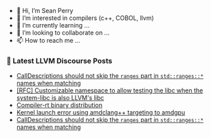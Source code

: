 - 👋 Hi, I’m Sean Perry
- 👀 I’m interested in compilers (c++, COBOL, llvm)
- 🌱 I’m currently learning ...
- 💞️ I’m looking to collaborate on ...
- 📫 How to reach me ...

<!---
s66perry/s66perry is a ✨ special ✨ repository because its `README.md` (this file) appears on your GitHub profile.
You can click the Preview link to take a look at your changes.
--->
### 📕 Latest LLVM Discourse Posts

<!-- DISCOURSE-LLVM:START -->
- [CallDescriptions should not skip the `ranges` part in `std::ranges::*` names when matching](https://discourse.llvm.org/t/calldescriptions-should-not-skip-the-ranges-part-in-std-names-when-matching/73076#post_2)
- [[RFC] Customizable namespace to allow testing the libc when the system-libc is also LLVM&#39;s libc](https://discourse.llvm.org/t/rfc-customizable-namespace-to-allow-testing-the-libc-when-the-system-libc-is-also-llvms-libc/73079#post_1)
- [Compiler-rt binary distribution](https://discourse.llvm.org/t/compiler-rt-binary-distribution/73023#post_4)
- [Kernel launch error using amdclang++ targeting to amdgpu](https://discourse.llvm.org/t/kernel-launch-error-using-amdclang-targeting-to-amdgpu/73064#post_5)
- [CallDescriptions should not skip the `ranges` part in `std::ranges::*` names when matching](https://discourse.llvm.org/t/calldescriptions-should-not-skip-the-ranges-part-in-std-names-when-matching/73076#post_1)
<!-- DISCOURSE-LLVM:END -->

